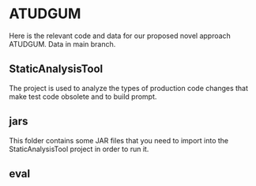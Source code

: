 # ATUDGUM
Here is the relevant code and data for our proposed novel approach ATUDGUM. Data in main branch.

## StaticAnalysisTool
The project is used to analyze the types of production code changes that make test code obsolete and to build prompt.

## jars
This folder contains some JAR files that you need to import into the StaticAnalysisTool project in order to run it.

## eval

